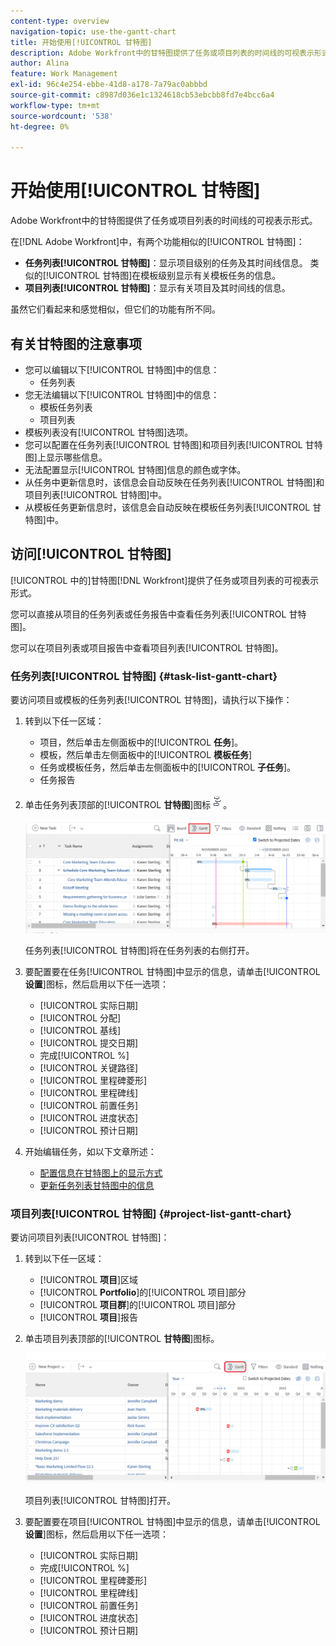 ```yaml
---
content-type: overview
navigation-topic: use-the-gantt-chart
title: 开始使用[!UICONTROL 甘特图]
description: Adobe Workfront中的甘特图提供了任务或项目列表的时间线的可视表示形式。
author: Alina
feature: Work Management
exl-id: 96c4e254-ebbe-41d8-a178-7a79ac0abbbd
source-git-commit: c8987d036e1c1324618cb53ebcbb8fd7e4bcc6a4
workflow-type: tm+mt
source-wordcount: '538'
ht-degree: 0%

---
```


# 开始使用[!UICONTROL 甘特图]

<!-- Audited: 08/2025 -->

Adobe Workfront中的甘特图提供了任务或项目列表的时间线的可视表示形式。

在[!DNL Adobe Workfront]中，有两个功能相似的[!UICONTROL 甘特图]：

* **任务列表[!UICONTROL 甘特图]**：显示项目级别的任务及其时间线信息。 类似的[!UICONTROL 甘特图]在模板级别显示有关模板任务的信息。
* **项目列表[!UICONTROL 甘特图]**：显示有关项目及其时间线的信息。

虽然它们看起来和感觉相似，但它们的功能有所不同。

## 有关甘特图的注意事项

* 您可以编辑以下[!UICONTROL 甘特图]中的信息：
   * 任务列表
* 您无法编辑以下[!UICONTROL 甘特图]中的信息：
   * 模板任务列表
   * 项目列表
* 模板列表没有[!UICONTROL 甘特图]选项。
* 您可以配置在任务列表[!UICONTROL 甘特图]和项目列表[!UICONTROL 甘特图]上显示哪些信息。
* 无法配置显示[!UICONTROL 甘特图]信息的颜色或字体。
* 从任务中更新信息时，该信息会自动反映在任务列表[!UICONTROL 甘特图]和项目列表[!UICONTROL 甘特图]中。
* 从模板任务更新信息时，该信息会自动反映在模板任务列表[!UICONTROL 甘特图]中。

## 访问[!UICONTROL 甘特图]

[!UICONTROL 中的]甘特图[!DNL Workfront]提供了任务或项目列表的可视表示形式。

您可以直接从项目的任务列表或任务报告中查看任务列表[!UICONTROL 甘特图]。

您可以在项目列表或项目报告中查看项目列表[!UICONTROL 甘特图]。

### 任务列表[!UICONTROL 甘特图] {#task-list-gantt-chart}

<!--The task list [!UICONTROL Gantt Chart] is accessible in the following areas:

* In a Project

   * [!UICONTROL Tasks] section
   * [!UICONTROL Subtasks] section of a task

* In a [!UICONTROL Template]

* In a [!UICONTROL Task] report-->

要访问项目或模板的任务列表[!UICONTROL 甘特图]，请执行以下操作：

1. 转到以下任一区域：

   * 项目，然后单击左侧面板中的&#x200B;[!UICONTROL **任务**]。
   * 模板，然后单击左侧面板中的&#x200B;[!UICONTROL **模板任务**]
   * 任务或模板任务，然后单击左侧面板中的&#x200B;[!UICONTROL **子任务**]。
   * 任务报告

1. 单击任务列表顶部的&#x200B;[!UICONTROL **甘特图**]&#x200B;图标![甘特图](assets/gantt-icon-nwe.png)。

   ![任务列表甘特图](assets/task-list-gantt.png)

   任务列表[!UICONTROL 甘特图]将在任务列表的右侧打开。

1. 要配置要在任务[!UICONTROL 甘特图]中显示的信息，请单击&#x200B;[!UICONTROL **设置**]&#x200B;图标，然后启用以下任一选项：

   * [!UICONTROL 实际日期]
   * [!UICONTROL 分配]
   * [!UICONTROL 基线]
   * [!UICONTROL 提交日期]
   * 完成[!UICONTROL %]
   * [!UICONTROL 关键路径]
   * [!UICONTROL 里程碑菱形]
   * [!UICONTROL 里程碑线]
   * [!UICONTROL 前置任务]
   * [!UICONTROL 进度状态]
   * [!UICONTROL 预计日期]

1. 开始编辑任务，如以下文章所述：

   * [配置信息在甘特图上的显示方式](../use-the-gantt-chart/configure-info-on-gantt-chart.md)
   * [更新任务列表甘特图中的信息](../use-the-gantt-chart/update-info-task-list-gantt.md)

### 项目列表[!UICONTROL 甘特图] {#project-list-gantt-chart}

<!--The project list [!UICONTROL Gantt Chart] is accessible in the following areas:

* In the [!UICONTROL Projects] area
* In the [!UICONTROL Projects] section of a [!UICONTROL Portfolio]
* In the [!UICONTROL Projects] section of a [!UICONTROL Program]
* In a [!UICONTROL Project] report-->

要访问项目列表[!UICONTROL 甘特图]：

1. 转到以下任一区域：

   * [!UICONTROL **项目**]&#x200B;区域
   * [!UICONTROL **Portfolio**]&#x200B;的[!UICONTROL 项目]部分
   * [!UICONTROL **项目群**]&#x200B;的[!UICONTROL 项目]部分
   * [!UICONTROL **项目**]&#x200B;报告

1. 单击项目列表顶部的&#x200B;[!UICONTROL **甘特图**]&#x200B;图标。

   ![项目列表甘特图](assets/project-list-gantt.png)

   项目列表[!UICONTROL 甘特图]打开。

1. 要配置要在项目[!UICONTROL 甘特图]中显示的信息，请单击&#x200B;[!UICONTROL **设置**]&#x200B;图标，然后启用以下任一选项：

   * [!UICONTROL 实际日期]
   * 完成[!UICONTROL %]
   * [!UICONTROL 里程碑菱形]
   * [!UICONTROL 里程碑线]
   * [!UICONTROL 前置任务]
   * [!UICONTROL 进度状态]
   * [!UICONTROL 预计日期]
